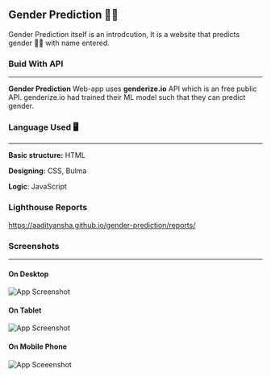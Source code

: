 
## Gender Prediction 🤴🏼

Gender Prediction itself is an introdcution, It is a website that predicts gender 👩🏼 with name entered.
### Buid With API
<HR>
  
**Gender Prediction** Web-app uses **genderize.io** API which is an free public API. genderize.io had trained their ML model such that they can predict gender.

### Language Used 🖥
<HR>
  
**Basic structure:** HTML

**Designing:** CSS, Bulma

**Logic**: JavaScript

### Lighthouse Reports
<a href="https://aadityansha.github.io/gender-prediction/reports/" targer="_blank">https://aadityansha.github.io/gender-prediction/reports/</a>
  
### Screenshots
<HR>
  
#### On Desktop
![App Screenshot](https://aadityansha.github.io/gender-prediction/Screenshot-desktop.png)

#### On Tablet
![App Screenshot](https://aadityansha.github.io/gender-prediction/Screenshot-tab.png)

#### On Mobile Phone
![App Sceeenshot](https://aadityansha.github.io/gender-prediction/Screenshot-mobile.png)
